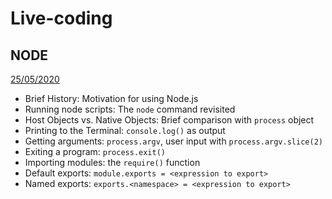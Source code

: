 # Live-coding

## NODE

[25/05/2020](may/25-05)

- Brief History: Motivation for using Node.js
- Running node scripts: The `node` command revisited
- Host Objects vs. Native Objects: Brief comparison with `process` object
- Printing to the Terminal: `console.log()` as output
- Getting arguments: `process.argv`, user input with `process.argv.slice(2)`
- Exiting a program: `process.exit()`
- Importing modules: the `require()` function
- Default exports: `module.exports = <expression to export>`
- Named exports: `exports.<namespace> = <expression to export>`
